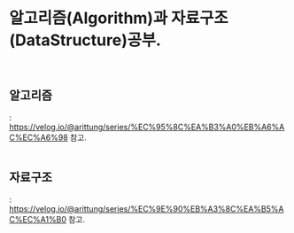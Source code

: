 
# 알고리즘(Algorithm)과 자료구조(DataStructure)공부.
<Br>

## 알고리즘 <br>
  : https://velog.io/@arittung/series/%EC%95%8C%EA%B3%A0%EB%A6%AC%EC%A6%98 참고.
<br><Br>

## 자료구조<br>
  : https://velog.io/@arittung/series/%EC%9E%90%EB%A3%8C%EA%B5%AC%EC%A1%B0 참고.

<br><br><br><br>
